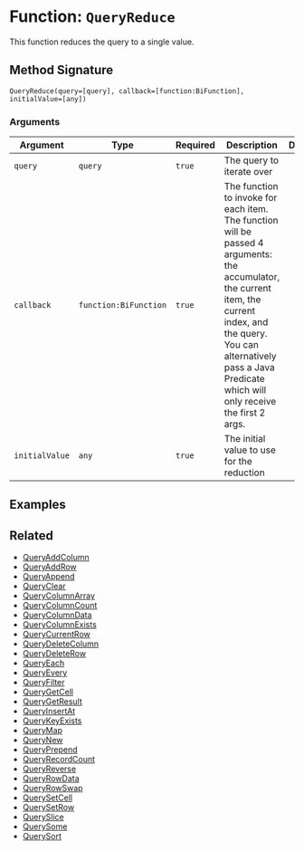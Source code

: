 [comment]: # (Note: This documentation is generated dynamically in the build process.  To modify the contents, change the javadoc on the _invoke method of the BIF class)

# Function: `QueryReduce`

This function reduces the query to a single value.

## Method Signature

```
QueryReduce(query=[query], callback=[function:BiFunction], initialValue=[any])
```

### Arguments


| Argument | Type | Required | Description | Default |
|----------|------|----------|-------------|---------|
| `query` | `query` | `true` | The query to iterate over |  |
| `callback` | `function:BiFunction` | `true` | The function to invoke for each item. The function will be passed 4 arguments: the accumulator, the current item, the current index, and the query. You can alternatively pass a Java Predicate which will only receive the first 2<br>                    args. |  |
| `initialValue` | `any` | `true` | The initial value to use for the reduction |  |

## Examples



## Related

  * [QueryAddColumn](./QueryAddColumn.md)
  * [QueryAddRow](./QueryAddRow.md)
  * [QueryAppend](./QueryAppend.md)
  * [QueryClear](./QueryClear.md)
  * [QueryColumnArray](./QueryColumnArray.md)
  * [QueryColumnCount](./QueryColumnCount.md)
  * [QueryColumnData](./QueryColumnData.md)
  * [QueryColumnExists](./QueryColumnExists.md)
  * [QueryCurrentRow](./QueryCurrentRow.md)
  * [QueryDeleteColumn](./QueryDeleteColumn.md)
  * [QueryDeleteRow](./QueryDeleteRow.md)
  * [QueryEach](./QueryEach.md)
  * [QueryEvery](./QueryEvery.md)
  * [QueryFilter](./QueryFilter.md)
  * [QueryGetCell](./QueryGetCell.md)
  * [QueryGetResult](./QueryGetResult.md)
  * [QueryInsertAt](./QueryInsertAt.md)
  * [QueryKeyExists](./QueryKeyExists.md)
  * [QueryMap](./QueryMap.md)
  * [QueryNew](./QueryNew.md)
  * [QueryPrepend](./QueryPrepend.md)
  * [QueryRecordCount](./QueryRecordCount.md)
  * [QueryReverse](./QueryReverse.md)
  * [QueryRowData](./QueryRowData.md)
  * [QueryRowSwap](./QueryRowSwap.md)
  * [QuerySetCell](./QuerySetCell.md)
  * [QuerySetRow](./QuerySetRow.md)
  * [QuerySlice](./QuerySlice.md)
  * [QuerySome](./QuerySome.md)
  * [QuerySort](./QuerySort.md)
